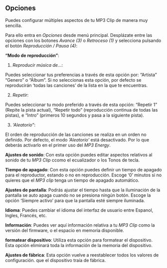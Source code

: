 ## Opciones

Puedes configurar múltiples aspectos de tu MP3 Clip de manera muy sencilla.

Para ello entra en *Opciones* desde menú principal. Desplázate entre las opciones con los botones *Avance (3)* o *Retroceso (1)*  y selecciona pulsando el botón *Reproducción / Pausa (4)*:

**“Modo de reproducción”**: 

1.	*Reproducir música de…*:

Puedes seleccionar tus preferencias a través de esta opción por: “Artista” “Genero” o  “Álbum”. Si no seleccionas esta opción, por defecto se reproducirán ‘todas las canciones’  de la lista en la que te encuentras.


2.	*Repetir*:

Puedes seleccionar tu modo preferido a través de esta opción: “Repetir 1” (Repite la pista actual), “Repetir todo” (reproducción continua de todas las pistas), e “Intro” (primeros 10 segundos y pasa a la siguiente pista).

3.	*‘Aleatorio”*: 

El orden de reproducción de las canciones se realiza en un orden no definido. Por defecto, el modo *’Aleatorio’* está desactivado. Por lo que deberás activarlo en el primer uso del *MP3 Energy*.

**Ajustes de sonido**: Con esta opción puedes editar aspectos relativos al sonido de tu *MP3 Clip* ccomo el ecualizador o los Tonos de tecla.

**Tiempo de apagado**: Con esta opción puedes definir un tiempo de apagado para el reproductor, estando o no en reproducción. Escoge ‘0’ minutos si no quieres que el *MP3 clip* tenga un tiempo de apagado automático.

**Ajustes de pantalla**: Podrás ajustar el tiempo hasta que la iluminación de la pantalla se auto apaga cuando no se presiona ningún botón. Escoge la opción ‘Siempre activo’ para que la pantalla esté siempre iluminada.

**Idioma**: Puedes cambiar el idioma del interfaz de usuario entre Espanol, Ingles, Francés, etc.

**Información**: Puedes ver aquí información relativa a tu *MP3 Clip* como la versión del firmware, o el espacio en memoria disponible.

**formatear dispositivo**: Utiliza esta opción para formatear el dispositivo. Esta opción eliminará toda la información de la memoria del dispositivo.

**Ajustes de fábrica**: Esta opción vuelve a reestablecer todos los valores de configuración. que el dispositivo traía de fábrica.
